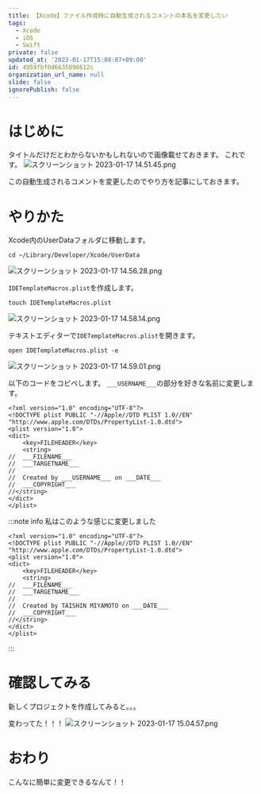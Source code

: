 ```yaml
---
title: 【Xcode】ファイル作成時に自動生成されるコメントの本名を変更したい
tags:
  - Xcode
  - iOS
  - Swift
private: false
updated_at: '2023-01-17T15:08:07+09:00'
id: 4959fbf0d6635090612c
organization_url_name: null
slide: false
ignorePublish: false
---
```

# はじめに
タイトルだけだとわからないかもしれないので画像載せておきます。
これです。
![スクリーンショット 2023-01-17 14.51.45.png](https://qiita-image-store.s3.ap-northeast-1.amazonaws.com/0/1745371/884f8acd-8387-e7c3-a653-ce89ece207b9.png)

この自動生成されるコメントを変更したのでやり方を記事にしておきます。

# やりかた
Xcode内のUserDataフォルダに移動します。
```:ターミナル
cd ~/Library/Developer/Xcode/UserData
```
![スクリーンショット 2023-01-17 14.56.28.png](https://qiita-image-store.s3.ap-northeast-1.amazonaws.com/0/1745371/149f946b-57c9-c2ec-b03b-ebda9deea5b2.png)

`IDETemplateMacros.plist`を作成します。
```:ターミナル
touch IDETemplateMacros.plist
```
![スクリーンショット 2023-01-17 14.58.14.png](https://qiita-image-store.s3.ap-northeast-1.amazonaws.com/0/1745371/e622ec7c-1779-0f01-8c9b-ce4145141de7.png)

テキストエディターで`IDETemplateMacros.plist`を開きます。
```
open IDETemplateMacros.plist -e
```
![スクリーンショット 2023-01-17 14.59.01.png](https://qiita-image-store.s3.ap-northeast-1.amazonaws.com/0/1745371/f104fe91-cbd4-828f-d6ec-0fa9cb0452b7.png)

以下のコードをコピペします。
`___USERNAME___`の部分を好きな名前に変更します。
```IDETemplateMacros.plist
<?xml version="1.0" encoding="UTF-8"?>
<!DOCTYPE plist PUBLIC "-//Apple//DTD PLIST 1.0//EN" "http://www.apple.com/DTDs/PropertyList-1.0.dtd">
<plist version="1.0">
<dict>
    <key>FILEHEADER</key>
    <string>
//  ___FILENAME___
//  ___TARGETNAME___
//  
//  Created by ___USERNAME___ on ___DATE___
//  ___COPYRIGHT___
//</string>
</dict>
</plist>
```

:::note info
私はこのような感じに変更しました
```IDETemplateMacros.plist
<?xml version="1.0" encoding="UTF-8"?>
<!DOCTYPE plist PUBLIC "-//Apple//DTD PLIST 1.0//EN" "http://www.apple.com/DTDs/PropertyList-1.0.dtd">
<plist version="1.0">
<dict>
    <key>FILEHEADER</key>
    <string>
//  ___FILENAME___
//  ___TARGETNAME___
//  
//  Created by TAISHIN MIYAMOTO on ___DATE___
//  ___COPYRIGHT___
//</string>
</dict>
</plist>
```
:::

# 確認してみる
新しくプロジェクトを作成してみると。。。

変わってた！！！
![スクリーンショット 2023-01-17 15.04.57.png](https://qiita-image-store.s3.ap-northeast-1.amazonaws.com/0/1745371/45dc239a-6fa9-1539-ca28-6494105b8b34.png)

# おわり
こんなに簡単に変更できるなんて！！
